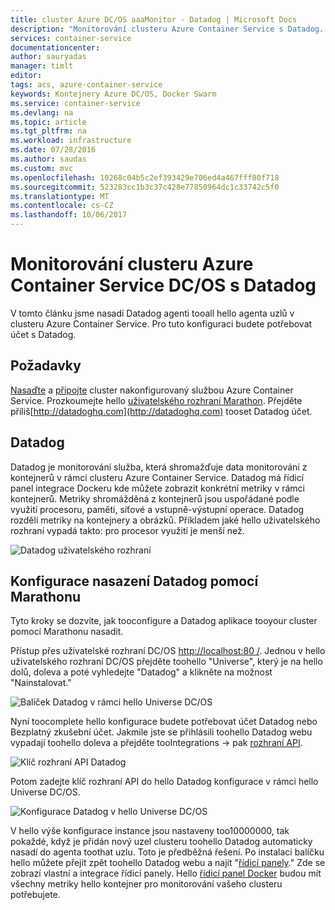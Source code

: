 ```yaml
---
title: cluster Azure DC/OS aaaMonitor - Datadog | Microsoft Docs
description: "Monitorování clusteru Azure Container Service s Datadog. Použijte hello DC/OS webového uživatelského rozhraní toodeploy hello Datadog agenti tooyour clusteru."
services: container-service
documentationcenter: 
author: sauryadas
manager: timlt
editor: 
tags: acs, azure-container-service
keywords: Kontejnery Azure DC/OS, Docker Swarm
ms.service: container-service
ms.devlang: na
ms.topic: article
ms.tgt_pltfrm: na
ms.workload: infrastructure
ms.date: 07/28/2016
ms.author: saudas
ms.custom: mvc
ms.openlocfilehash: 10268c04b5c2ef393429e706ed4a467fff80f718
ms.sourcegitcommit: 523283cc1b3c37c428e77850964dc1c33742c5f0
ms.translationtype: MT
ms.contentlocale: cs-CZ
ms.lasthandoff: 10/06/2017
---
```

# <a name="monitor-an-azure-container-service-dcos-cluster-with-datadog"></a>Monitorování clusteru Azure Container Service DC/OS s Datadog
V tomto článku jsme nasadí Datadog agenti tooall hello agenta uzlů v clusteru Azure Container Service. Pro tuto konfiguraci budete potřebovat účet s Datadog. 

## <a name="prerequisites"></a>Požadavky
[Nasaďte](container-service-deployment.md) a [připojte](../container-service-connect.md) cluster nakonfigurovaný službou Azure Container Service. Prozkoumejte hello [uživatelského rozhraní Marathon](container-service-mesos-marathon-ui.md). Přejděte příliš[http://datadoghq.com](http://datadoghq.com) tooset Datadog účet. 

## <a name="datadog"></a>Datadog
Datadog je monitorování služba, která shromažďuje data monitorování z kontejnerů v rámci clusteru Azure Container Service. Datadog má řídicí panel integrace Dockeru kde můžete zobrazit konkrétní metriky v rámci kontejnerů. Metriky shromážděná z kontejnerů jsou uspořádané podle využití procesoru, paměti, síťové a vstupně-výstupní operace. Datadog rozdělí metriky na kontejnery a obrázků. Příkladem jaké hello uživatelského rozhraní vypadá takto: pro procesor využití je menší než.

![Datadog uživatelského rozhraní](./media/container-service-monitoring/datadog4.png)

## <a name="configure-a-datadog-deployment-with-marathon"></a>Konfigurace nasazení Datadog pomocí Marathonu
Tyto kroky se dozvíte, jak tooconfigure a Datadog aplikace tooyour cluster pomocí Marathonu nasadit. 

Přístup přes uživatelské rozhraní DC/OS [http://localhost:80 /](http://localhost:80/). Jednou v hello uživatelského rozhraní DC/OS přejděte toohello "Universe", který je na hello dolů, doleva a poté vyhledejte "Datadog" a klikněte na možnost "Nainstalovat."

![Balíček Datadog v rámci hello Universe DC/OS](./media/container-service-monitoring/datadog1.png)

Nyní toocomplete hello konfigurace budete potřebovat účet Datadog nebo Bezplatný zkušební účet. Jakmile jste se přihlásili toohello Datadog webu vypadají toohello doleva a přejděte tooIntegrations -> pak [rozhraní API](https://app.datadoghq.com/account/settings#api). 

![Klíč rozhraní API Datadog](./media/container-service-monitoring/datadog2.png)

Potom zadejte klíč rozhraní API do hello Datadog konfigurace v rámci hello Universe DC/OS. 

![Konfigurace Datadog v hello Universe DC/OS](./media/container-service-monitoring/datadog3.png) 

V hello výše konfigurace instance jsou nastaveny too10000000, tak pokaždé, když je přidán nový uzel clusteru toohello Datadog automaticky nasadí do agenta toothat uzlu. Toto je předběžná řešení. Po instalaci balíčku hello můžete přejít zpět toohello Datadog webu a najít "[řídicí panely](https://app.datadoghq.com/dash/list)." Zde se zobrazí vlastní a integrace řídicí panely. Hello [řídicí panel Docker](https://app.datadoghq.com/screen/integration/docker) budou mít všechny metriky hello kontejner pro monitorování vašeho clusteru potřebujete. 

